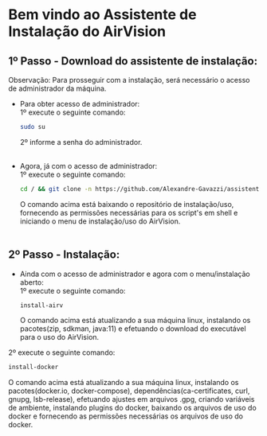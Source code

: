 # Bem vindo ao Assistente de Instalação do AirVision

## 1º Passo - Download do assistente de instalação:

Observação: Para prosseguir com a instalação, será necessário o acesso de administrador da máquina.

- Para obter acesso de administrador: <br>
  1º execute o seguinte comando:

  ```sh
  sudo su
  ```

  2º informe a senha do administrador. <br> <br>

- Agora, já com o acesso de administrador: <br>
  1º execute o seguinte comando:
  ```sh
  cd / && git clone -n https://github.com/Alexandre-Gavazzi/assistente-instalacao-sh.git && cd /./assistente-instalacao-sh && git checkout main airvision-install-menu.sh && git checkout main includes && chmod +x airvision-install-menu.sh && chmod +x includes/* && cd /./assistente-instalacao-sh && ./airvision-install-menu.sh
  ```
  O comando acima está baixando o repositório de instalação/uso, fornecendo as permissões necessárias para os script's em shell e iniciando o menu de instalação/uso do AirVision. <br> <br>

## 2º Passo - Instalação:

- Ainda com o acesso de administrador e agora com o menu/instalação aberto: <br>
  1º execute o seguinte comando:

  ```sh
  install-airv
  ```

  O comando acima está atualizando a sua máquina linux, instalando os pacotes(zip, sdkman, java:11) e efetuando o download do executável para o uso do AirVision.

2º execute o seguinte comando:

```sh
install-docker
```

O comando acima está atualizando a sua máquina linux, instalando os pacotes(docker.io, docker-compose), dependências(ca-certificates, curl, gnupg, lsb-release), efetuando ajustes em arquivos .gpg, criando variáveis de ambiente, instalando plugins do docker, baixando os arquivos de uso do docker e fornecendo as permissões necessárias os arquivos de uso do docker.

